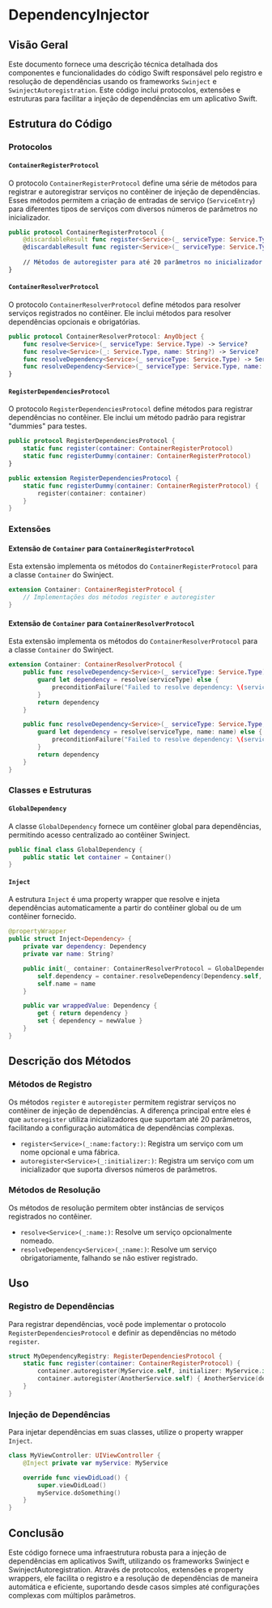 # DependencyInjector

## Visão Geral

Este documento fornece uma descrição técnica detalhada dos componentes e funcionalidades do código Swift responsável pelo registro e resolução de dependências usando os frameworks `Swinject` e `SwinjectAutoregistration`. Este código inclui protocolos, extensões e estruturas para facilitar a injeção de dependências em um aplicativo Swift.

## Estrutura do Código

### Protocolos

#### `ContainerRegisterProtocol`

O protocolo `ContainerRegisterProtocol` define uma série de métodos para registrar e autoregistrar serviços no contêiner de injeção de dependências. Esses métodos permitem a criação de entradas de serviço (`ServiceEntry`) para diferentes tipos de serviços com diversos números de parâmetros no inicializador.

```swift
public protocol ContainerRegisterProtocol {
    @discardableResult func register<Service>(_ serviceType: Service.Type, name: String?, factory: @escaping (Resolver) -> Service) -> ServiceEntry<Service>
    @discardableResult func register<Service>(_ serviceType: Service.Type, factory: @escaping (Resolver) -> Service) -> ServiceEntry<Service>
    
    // Métodos de autoregister para até 20 parâmetros no inicializador
}
```

#### `ContainerResolverProtocol`

O protocolo `ContainerResolverProtocol` define métodos para resolver serviços registrados no contêiner. Ele inclui métodos para resolver dependências opcionais e obrigatórias.

```swift
public protocol ContainerResolverProtocol: AnyObject {
    func resolve<Service>(_ serviceType: Service.Type) -> Service?
    func resolve<Service>(_: Service.Type, name: String?) -> Service?
    func resolveDependency<Service>(_ serviceType: Service.Type) -> Service
    func resolveDependency<Service>(_ serviceType: Service.Type, name: String?) -> Service
}
```

#### `RegisterDependenciesProtocol`

O protocolo `RegisterDependenciesProtocol` define métodos para registrar dependências no contêiner. Ele inclui um método padrão para registrar "dummies" para testes.

```swift
public protocol RegisterDependenciesProtocol {
    static func register(container: ContainerRegisterProtocol)
    static func registerDummy(container: ContainerRegisterProtocol)
}

public extension RegisterDependenciesProtocol {
    static func registerDummy(container: ContainerRegisterProtocol) {
        register(container: container)
    }
}
```

### Extensões

#### Extensão de `Container` para `ContainerRegisterProtocol`

Esta extensão implementa os métodos do `ContainerRegisterProtocol` para a classe `Container` do Swinject.

```swift
extension Container: ContainerRegisterProtocol {
    // Implementações dos métodos register e autoregister
}
```

#### Extensão de `Container` para `ContainerResolverProtocol`

Esta extensão implementa os métodos do `ContainerResolverProtocol` para a classe `Container` do Swinject.

```swift
extension Container: ContainerResolverProtocol {
    public func resolveDependency<Service>(_ serviceType: Service.Type) -> Service {
        guard let dependency = resolve(serviceType) else {
            preconditionFailure("Failed to resolve dependency: \(serviceType)")
        }
        return dependency
    }

    public func resolveDependency<Service>(_ serviceType: Service.Type, name: String?) -> Service {
        guard let dependency = resolve(serviceType, name: name) else {
            preconditionFailure("Failed to resolve dependency: \(serviceType) with name: \(String(describing: name))")
        }
        return dependency
    }
}
```

### Classes e Estruturas

#### `GlobalDependency`

A classe `GlobalDependency` fornece um contêiner global para dependências, permitindo acesso centralizado ao contêiner Swinject.

```swift
public final class GlobalDependency {
    public static let container = Container()
}
```

#### `Inject`

A estrutura `Inject` é uma property wrapper que resolve e injeta dependências automaticamente a partir do contêiner global ou de um contêiner fornecido.

```swift
@propertyWrapper
public struct Inject<Dependency> {
    private var dependency: Dependency
    private var name: String?

    public init(_ container: ContainerResolverProtocol = GlobalDependency.container, name: String? = nil) {
        self.dependency = container.resolveDependency(Dependency.self, name: name)
        self.name = name
    }

    public var wrappedValue: Dependency {
        get { return dependency }
        set { dependency = newValue }
    }
}
```

## Descrição dos Métodos

### Métodos de Registro

Os métodos `register` e `autoregister` permitem registrar serviços no contêiner de injeção de dependências. A diferença principal entre eles é que `autoregister` utiliza inicializadores que suportam até 20 parâmetros, facilitando a configuração automática de dependências complexas.

- `register<Service>(_:name:factory:)`: Registra um serviço com um nome opcional e uma fábrica.
- `autoregister<Service>(_:initializer:)`: Registra um serviço com um inicializador que suporta diversos números de parâmetros.

### Métodos de Resolução

Os métodos de resolução permitem obter instâncias de serviços registrados no contêiner.

- `resolve<Service>(_:name:)`: Resolve um serviço opcionalmente nomeado.
- `resolveDependency<Service>(_:name:)`: Resolve um serviço obrigatoriamente, falhando se não estiver registrado.

## Uso

### Registro de Dependências

Para registrar dependências, você pode implementar o protocolo `RegisterDependenciesProtocol` e definir as dependências no método `register`.

```swift
struct MyDependencyRegistry: RegisterDependenciesProtocol {
    static func register(container: ContainerRegisterProtocol) {
        container.autoregister(MyService.self, initializer: MyService.init)
        container.autoregister(AnotherService.self) { AnotherService(dependency: $0.resolve(MyService.self)!) }
    }
}
```

### Injeção de Dependências

Para injetar dependências em suas classes, utilize o property wrapper `Inject`.

```swift
class MyViewController: UIViewController {
    @Inject private var myService: MyService

    override func viewDidLoad() {
        super.viewDidLoad()
        myService.doSomething()
    }
}
```

## Conclusão

Este código fornece uma infraestrutura robusta para a injeção de dependências em aplicativos Swift, utilizando os frameworks Swinject e SwinjectAutoregistration. Através de protocolos, extensões e property wrappers, ele facilita o registro e a resolução de dependências de maneira automática e eficiente, suportando desde casos simples até configurações complexas com múltiplos parâmetros.
